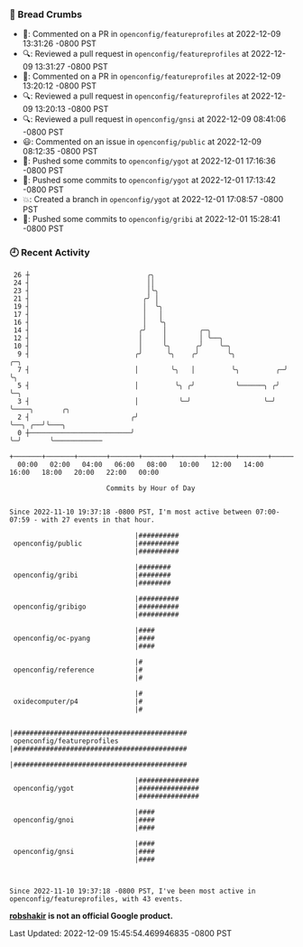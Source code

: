 ### 🍞 Bread Crumbs

 * 💬: Commented on a PR in  `openconfig/featureprofiles` at 2022-12-09 13:31:26 -0800 PST
 * 🔍: Reviewed a pull request in  `openconfig/featureprofiles` at 2022-12-09 13:31:27 -0800 PST
 * 💬: Commented on a PR in  `openconfig/featureprofiles` at 2022-12-09 13:20:12 -0800 PST
 * 🔍: Reviewed a pull request in  `openconfig/featureprofiles` at 2022-12-09 13:20:13 -0800 PST
 * 🔍: Reviewed a pull request in  `openconfig/gnsi` at 2022-12-09 08:41:06 -0800 PST
 * 😃: Commented on an issue in `openconfig/public` at 2022-12-09 08:12:35 -0800 PST
 * 🚢: Pushed some commits to `openconfig/ygot` at 2022-12-01 17:16:36 -0800 PST
 * 🚢: Pushed some commits to `openconfig/ygot` at 2022-12-01 17:13:42 -0800 PST
 * 💥: Created a branch in `openconfig/ygot` at 2022-12-01 17:08:57 -0800 PST
 * 🚢: Pushed some commits to `openconfig/gribi` at 2022-12-01 15:28:41 -0800 PST

### 🕘 Recent Activity
```
 26 ┼                             ╭╮
 24 ┤                             ││
 23 ┤                             │╰╮
 21 ┤                            ╭╯ │
 19 ┤                            │  ╰╮
 17 ┤                            │   │
 16 ┤                            │   ╰╮
 14 ┤                           ╭╯    │        ╭─╮
 12 ┤                           │     │        │ ╰──╮
 10 ┤                           │     ╰╮      ╭╯    ╰─╮
  9 ┤                          ╭╯      ╰╮    ╭╯       ╰╮            ╭─╮
  7 ┤                          │        ╰╮   │         ╰╮         ╭─╯ ╰╮
  5 ┤                          │         ╰╮ ╭╯          ╰──────╮ ╭╯    ╰─╮
  3 ┤                          │          ╰─╯                  ╰─╯       ╰────╮       ╭╮
  2 ┤                         ╭╯                                              ╰──╮ ╭──╯╰───╮
  0 ┼─────────────────────────╯                                                  ╰─╯       ╰────────────
    +───────+───────+───────+───────+───────+───────+───────+───────+───────+───────+───────+───────+────
  00:00   02:00   04:00   06:00   08:00   10:00   12:00   14:00   16:00   18:00   20:00   22:00   00:00   

						Commits by Hour of Day


Since 2022-11-10 19:37:18 -0800 PST, I'm most active between 07:00-07:59 - with 27 events in that hour.

```



```
                               |##########
 openconfig/public             |##########
                               |##########

                               |########
 openconfig/gribi              |########
                               |########

                               |##########
 openconfig/gribigo            |##########
                               |##########

                               |####
 openconfig/oc-pyang           |####
                               |####

                               |#
 openconfig/reference          |#
                               |#

                               |#
 oxidecomputer/p4              |#
                               |#

                               |###########################################
 openconfig/featureprofiles    |###########################################
                               |###########################################

                               |###############
 openconfig/ygot               |###############
                               |###############

                               |####
 openconfig/gnoi               |####
                               |####

                               |####
 openconfig/gnsi               |####
                               |####



Since 2022-11-10 19:37:18 -0800 PST, I've been most active in openconfig/featureprofiles, with 43 events.

```
**[robshakir](mailto:robjs@google.com) is not an official Google product.**  


Last Updated: 2022-12-09 15:45:54.469946835 -0800 PST

